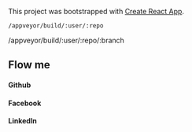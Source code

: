This project was bootstrapped with [Create React App](https://github.com/facebook/create-react-app).

	/appveyor/build/:user/:repo

  /appveyor/build/:user/:repo/:branch

## Flow me 

#### Github
#### Facebook
#### LinkedIn



